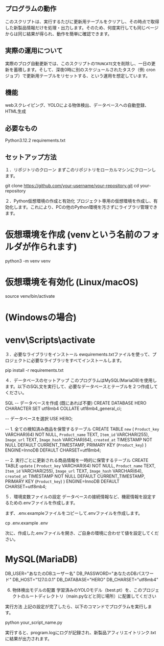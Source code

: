 ## プログラムの動作
このスクリプトは、実行するたびに更新用テーブルをクリアし、その時点で取得した新製品情報だけを処理・出力します。そのため、何度実行しても同じページからは同じ結果が得られ、動作を簡単に確認できます。

## 実際の運用について
実際のブログ自動更新では、このスクリプトの`TRUNCATE`文を削除し、一日の更新を蓄積します。そして、深夜0時に別のスケジュールされたタスク（例: cronジョブ）で更新用テーブルをリセットする、という運用を想定しています。

## 機能
webスクレイピング、YOLOによる物体検出、データベースへの自動登録、HTML生成

## 必要なもの
Python3.12.2
requirements.txt
## セットアップ方法
１．リポジトリのクローン
まずこのリポジトリをローカルマシンにクローンします。

git clone https://github.com/your-username/your-repository.git
cd your-repository

２．Python仮想環境の作成と有効化
プロジェクト専用の仮想環境を作成し、有効化します。これにより、PCの他のPython環境を汚さずにライブラリ管理できます。

# 仮想環境を作成 (venvという名前のフォルダが作られます)
python3 -m venv venv

# 仮想環境を有効化 (Linux/macOS)
source venv/bin/activate

# (Windowsの場合)
# venv\Scripts\activate

３．必要なライブラリをインストール
ewquirements.txtファイルを使って、プロジェクトに必要なライブラリをすべてインストールします。

pip install -r requirements.txt

４．データベースのセットアップ
このプログラムはMySQL(MariaDB)を使用します。以下のSQL文を実行して、必要なデータベースとテーブルを２つ作成してください。

SQL
-- データベースを作成 (既にあれば不要)
CREATE DATABASE HERO CHARACTER SET utf8mb4 COLLATE utf8mb4_general_ci;

-- データベースを選択
USE HERO;

-- 1. 全ての検知済み商品を保管するテーブル
CREATE TABLE `new` (
  `Product_key` VARCHAR(64) NOT NULL,
  `Product_name` TEXT,
  `Item_id` VARCHAR(255),
  `Image_url` TEXT,
  `Image_hash` VARCHAR(64),
  `created_at` TIMESTAMP NOT NULL DEFAULT CURRENT_TIMESTAMP,
  PRIMARY KEY (`Product_key`)
) ENGINE=InnoDB DEFAULT CHARSET=utf8mb4;

-- 2. 実行ごとに更新される商品情報を一時的に保管するテーブル
CREATE TABLE `update` (
  `Product_key` VARCHAR(64) NOT NULL,
  `Product_name` TEXT,
  `Item_id` VARCHAR(255),
  `Image_url` TEXT,
  `Image_hash` VARCHAR(64),
  `created_at` TIMESTAMP NOT NULL DEFAULT CURRENT_TIMESTAMP,
  PRIMARY KEY (`Product_key`)
) ENGINE=InnoDB DEFAULT CHARSET=utf8mb4;

５．環境変数ファイルの設定
データベースの接続情報など、機密情報を設定するための.envファイルを作成します。

まず、.env.exampleファイルをコピーして.envファイルを作成します。

cp .env.example .env

次に、作成した.envファイルを開き、ご自身の環境に合わせて値を設定してください。

# MySQL(MariaDB)
DB_USER="あなたのDBユーザー名"
DB_PASSWORD="あなたのDBパスワード"
DB_HOST="127.0.0.1"
DB_DATABASE="HERO"
DB_CHARSET="utf8mb4"

6. 物体検出モデルの配置
学習済みのYOLOモデル（best.pt）を、このプロジェクトのルートディレクトリ（main.pyなどと同じ場所）に配置してください


実行方法
上記の設定が完了したら、以下のコマンドでプログラムを実行します。

python your_script_name.py

実行すると、program.logにログが記録され、新製品アフィリエイトリンク.txtに結果が出力されます。